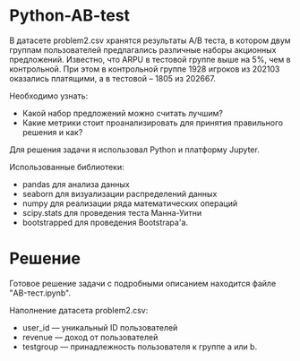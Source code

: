 # Python-AB-test

В датасете problem2.csv хранятся результаты A/B теста, в котором двум группам пользователей предлагались различные наборы акционных предложений. Известно, что ARPU в тестовой группе выше на 5%, чем в контрольной. При этом в контрольной группе 1928 игроков из 202103 оказались платящими, а в тестовой – 1805 из 202667.

Необходимо узнать:
- Какой набор предложений можно считать лучшим?
- Какие метрики стоит проанализировать для принятия правильного решения и как?

Для решения задачи я использовал Python и платформу Jupyter.

Использованные библиотеки: 
- pandas для анализа данных
- seaborn для визуализации распределений данных
- numpy для реализации ряда математических операций
- scipy.stats для проведения теста Манна-Уитни
- bootstrapped для проведения Bootstrapa'а.

# Решение

Готовое решение задачи с подробными описанием находится файле "AB-тест.ipynb".

Наполнение датасета problem2.csv:
- user_id — уникальный ID пользователей
- revenue — доход от пользователей
- testgroup — принадлежность пользователя к группе a или b.
